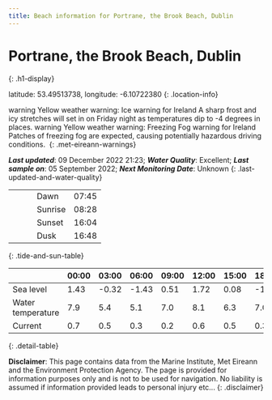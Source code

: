 ```yaml
---
title: Beach information for Portrane, the Brook Beach, Dublin
---
```

# Portrane, the Brook Beach, Dublin 
{: .h1-display}

latitude: 53.49513738, longitude: -6.10722380
{: .location-info}

<span class="material-icons yellow-warning">warning</span>&nbsp;Yellow weather warning: Ice warning for Ireland A sharp frost and icy stretches will set in on Friday night as temperatures dip to -4 degrees in places.&nbsp;<span class="material-icons yellow-warning">warning</span>&nbsp;Yellow weather warning: Freezing Fog warning for Ireland Patches of freezing fog are expected, causing potentially hazardous driving conditions.&nbsp;
{: .met-eireann-warnings}

___Last updated___: 09 December 2022 21:23; ___Water Quality___: Excellent;
___Last sample on___: 05 September 2022; ___Next Monitoring Date___: Unknown
{: .last-updated-and-water-quality}

|   |   |   |   |   |
|---|---|---|---|---|
|   |   |   | Dawn  | 07:45 |
|   |   |   | Sunrise  | 08:28 |
|   |   |   | Sunset  | 16:04 |
|   |   |   | Dusk  | 16:48 |
{: .tide-and-sun-table}

<div></div>

| | 00:00 | 03:00 | 06:00 | 09:00 | 12:00 | 15:00 | 18:00 | 21:00 |
|---|---|---|---|---|---|---|---|---|
| Sea level | 1.43 | -0.32 | -1.43 | 0.51| 1.72 | 0.08 | -1.6 | -0.07 |
| Water temperature | 7.9 | 5.4 | 5.1 | 7.0 | 8.1 | 6.3 | 7.0 | 8.1 |
| Current | 0.7 | 0.5 | 0.3 | 0.2 | 0.6| 0.5 | 0.3 | 0.3 |
{: .detail-table}

__Disclaimer__: This page contains data from the Marine Institute,
Met Eireann and the Environment Protection Agency. The page is provided for
information purposes only and is not to be used for navigation. No liability
is assumed if information provided leads to personal injury etc...
{: .disclaimer}
